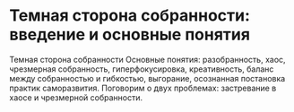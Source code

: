 # Темная сторона собранности: введение и основные понятия

Темная сторона собранности
Основные понятия: разобранность, хаос, чрезмерная собранность,  гиперфокусировка, креативность, баланс между собранностью и гибкостью, выгорание, осознанная постановка практик саморазвития.
Поговорим о двух проблемах: застревание в хаосе и чрезмерной собранности.
